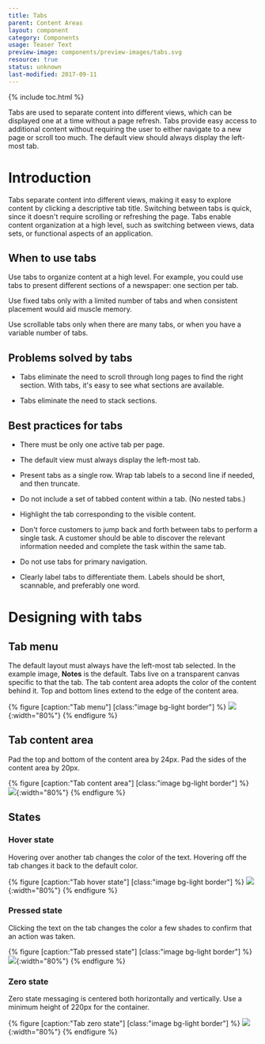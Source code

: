 ```yaml
---
title: Tabs
parent: Content Areas
layout: component
category: Components
usage: Teaser Text
preview-image: components/preview-images/tabs.svg
resource: true
status: unknown
last-modified: 2017-09-11
---
```


{% include toc.html %}

Tabs are used to separate content into different views, which can be displayed
one at a time without a page refresh. Tabs provide easy access to additional
content without requiring the user to either navigate to a new page or scroll
too much. The default view should always display the left-most tab.

# Introduction

Tabs separate content into different views, making it easy to explore
content by clicking a descriptive tab title. Switching between tabs is
quick, since it doesn't require scrolling or refreshing the page. Tabs
enable content organization at a high level, such as switching between
views, data sets, or functional aspects of an application.


## When to use tabs

Use tabs to organize content at a high level. For example, you could
use tabs to present different sections of a newspaper: one section per
tab.

Use fixed tabs only with a limited number of tabs and when consistent
placement would aid muscle memory.

Use scrollable tabs only when there are many tabs, or when you have a
variable number of tabs.


## Problems solved by tabs

  * Tabs eliminate the need to scroll through long pages to find the
    right section. With tabs, it's easy to see what sections are
    available.

  * Tabs eliminate the need to stack sections.


## Best practices for tabs

  * There must be only one active tab per page.

  * The default view must always display the left-most tab.

  * Present tabs as a single row. Wrap tab labels to a second line if
    needed, and then truncate.

  * Do not include a set of tabbed content within a tab. (No nested
    tabs.)

  * Highlight the tab corresponding to the visible content.

  * Don't force customers to jump back and forth between tabs to
    perform a single task. A customer should be able to discover the
    relevant information needed and complete the task within the same
    tab.

  * Do not use tabs for primary navigation.

  * Clearly label tabs to differentiate them. Labels should be short,
    scannable, and preferably one word.


# Designing with tabs

## Tab menu

The default layout must always have the left-most tab selected. In the
example image, **Notes** is the default. Tabs live on a transparent
canvas specific to that the tab. The tab content area adopts the color
of the content behind it. Top and bottom lines extend to the edge of
the content area.

{% figure [caption:"Tab menu"] [class:"image bg-light border"] %}
![]({{site.url}}/assets/images/components/content-areas/tabs/tabs-menu.svg){:width="80%"}
{% endfigure %}


## Tab content area

Pad the top and bottom of the content area by 24px. Pad the sides of
the content area by 20px.

{% figure [caption:"Tab content area"] [class:"image bg-light border"] %}
![]({{site.url}}/assets/images/components/content-areas/tabs/tabs-content-area.svg){:width="80%"}
{% endfigure %}


## States

### Hover state

Hovering over another tab changes the color of the text. Hovering off
the tab changes it back to the default color.

{% figure [caption:"Tab hover state"] [class:"image bg-light border"] %}
![]({{site.url}}/assets/images/components/content-areas/tabs/tabs-hover-state.svg){:width="80%"}
{% endfigure %}


### Pressed state

Clicking the text on the tab changes the color a few shades to confirm
that an action was taken.

{% figure [caption:"Tab pressed state"] [class:"image bg-light border"] %}
![]({{site.url}}/assets/images/components/content-areas/tabs/tabs-pressed-state.svg){:width="80%"}
{% endfigure %}


### Zero state

Zero state messaging is centered both horizontally and vertically. Use
a minimum height of 220px for the container.

{% figure [caption:"Tab zero state"] [class:"image bg-light border"] %}
![]({{site.url}}/assets/images/components/content-areas/tabs/tabs-zero-state.svg){:width="80%"}
{% endfigure %}
